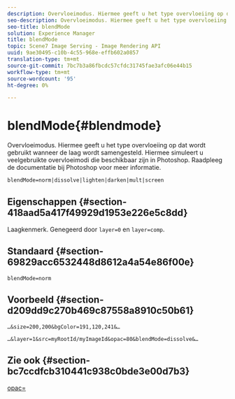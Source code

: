 ```yaml
---
description: Overvloeimodus. Hiermee geeft u het type overvloeiing op dat wordt gebruikt wanneer de laag wordt samengesteld. Hiermee simuleert u veelgebruikte overvloeimodi die beschikbaar zijn in Photoshop. Raadpleeg de documentatie bij Photoshop voor meer informatie.
seo-description: Overvloeimodus. Hiermee geeft u het type overvloeiing op dat wordt gebruikt wanneer de laag wordt samengesteld. Hiermee simuleert u veelgebruikte overvloeimodi die beschikbaar zijn in Photoshop. Raadpleeg de documentatie bij Photoshop voor meer informatie.
seo-title: blendMode
solution: Experience Manager
title: blendMode
topic: Scene7 Image Serving - Image Rendering API
uuid: 9ae30495-c10b-4c55-968e-effb602a0857
translation-type: tm+mt
source-git-commit: 7bc7b3a86fbcdc57cfdc31745fae3afc06e44b15
workflow-type: tm+mt
source-wordcount: '95'
ht-degree: 0%

---
```



# blendMode{#blendmode}

Overvloeimodus. Hiermee geeft u het type overvloeiing op dat wordt gebruikt wanneer de laag wordt samengesteld. Hiermee simuleert u veelgebruikte overvloeimodi die beschikbaar zijn in Photoshop. Raadpleeg de documentatie bij Photoshop voor meer informatie.

`blendMode=norm|dissolve|lighten|darken|mult|screen`

## Eigenschappen {#section-418aad5a417f49929d1953e226e5c8dd}

Laagkenmerk. Genegeerd door `layer=0` en `layer=comp`.

## Standaard {#section-69829acc6532448d8612a4a54e86f00e}

`blendMode=norm`

## Voorbeeld {#section-d209dd9c270b469c87558a8910c50b61}

`…&size=200,200&bgColor=191,120,241&…`

`…&layer=1&src=myRootId/myImageId&opac=80&blendMode=dissolve&…`

## Zie ook {#section-bc7ccdfcb310441c938c0bde3e00d7b3}

[opac=](../../../../../is-api/http-ref/image-serving-api-ref/c-http-protocol-reference/c-command-reference/r-opac.md#reference-d2269b51aca34599a08d0a46ee5c27e5)
